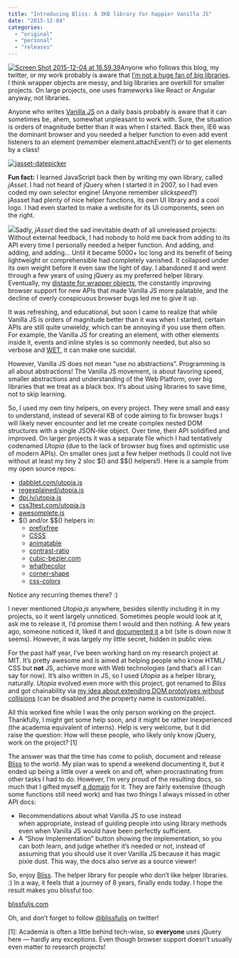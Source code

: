 ```yaml
---
title: "Introducing Bliss: A 3KB library for happier Vanilla JS"
date: "2015-12-04"
categories: 
  - "original"
  - "personal"
  - "releases"
---
```


[![Screen Shot 2015-12-04 at 16.59.39](http://lea.verou.me/wp-content/uploads/2015/12/Screen-Shot-2015-12-04-at-16.59.39-300x127.png)](http://blissfuljs.com)Anyone who follows this blog, my twitter, or my work probably is aware that [I’m not a huge fan of big libraries](http://lea.verou.me/2015/04/jquery-considered-harmful/). I think wrapper objects are messy, and big libraries are overkill for smaller projects. On large projects, one uses frameworks like React or Angular anyway, not libraries.

Anyone who writes [Vanilla JS](http://vanilla-js.com/) on a daily basis probably is aware that it can sometimes be, ahem, somewhat unpleasant to work with. Sure, the situation is orders of magnitude better than it was when I started. Back then, IE6 was the dominant browser and you needed a helper function to even add event listeners to an element (remember element.attachEvent?) or to get elements by a class!

[![jasset-datepicker](http://lea.verou.me/wp-content/uploads/2015/12/jasset-datepicker-300x211.png "Ah, the memories!")](http://lea.verou.me/wp-content/uploads/2015/12/jasset-datepicker.png)

**Fun fact:** I learned JavaScript back then by writing my own library, called _jAsset_. I had not heard of jQuery when I started it in 2007, so I had even coded my own selector engine! (Anyone remember _slickspeed_?) jAssset had plenty of nice helper functions, its own UI library and a cool logo. I had even started to make a website for its UI components, seen on the right.

[![](http://shipitsquirrel.github.io/images/ship%20it%20squirrel.png)](https://shipitsquirrel.github.io)Sadly, _jAsset_ died the sad inevitable death of all unreleased projects: Without external feedback, I had nobody to hold me back from adding to its API every time I personally needed a helper function. And adding, and adding, and adding… Until it became 5000+ loc long and its benefit of being lightweight or comprehensible had completely vanished. It collapsed under its own weight before it even saw the light of day. I abandoned it and went through a few years of using jQuery as my preferred helper library. Eventually, my [distaste for wrapper objects](http://lea.verou.me/2015/04/jquery-considered-harmful/), the constantly improving browser support for new APIs that made Vanilla JS more palatable, and the decline of overly conspicuous browser bugs led me to give it up.

It was refreshing, and educational, but soon I came to realize that while Vanilla JS is orders of magnitude better than it was when I started, certain APIs are still quite unwieldy, which can be annoying if you use them often. For example, the Vanilla JS for creating an element, with other elements inside it, events and inline styles is so commonly needed, but also so verbose and [WET](https://en.wikipedia.org/wiki/Don%27t_repeat_yourself), it can make one suicidal.

However, Vanilla JS does not mean “use no abstractions”. Programming is all about abstractions! The Vanilla JS movement, is about favoring speed, smaller abstractions and understanding of the Web Platform, over big libraries that we treat as a black box. It’s about using libraries to save time, not to skip learning.

So, I used my own tiny helpers, on every project. They were small and easy to understand, instead of several KB of code aiming to fix browser bugs I will likely never encounter and let me create complex nested DOM structures with a single JSON-like object. Over time, their API solidified and improved. On larger projects it was a separate file which I had tentatively codenamed _Utopia_ (due to the lack of browser bug fixes and optimistic use of modern APIs). On smaller ones just a few helper methods (I could not live without at least my tiny 2 sloc $() and $$() helpers!). Here is a sample from my open source repos:

- [dabblet.com/utopia.js](https://github.com/LeaVerou/dabblet/blob/master/code/utopia.js)
- [regexplained/utopia.js](https://github.com/LeaVerou/regexplained/blob/gh-pages/utopia.js)
- [dpi.lv/utopia.js](https://github.com/LeaVerou/dpi/blob/gh-pages/utopia.js)
- [css3test.com/utopia.js](https://github.com/LeaVerou/css3test/blob/gh-pages/utopia.js)
- [awesomplete.js](https://github.com/LeaVerou/awesomplete/blob/gh-pages/awesomplete.js#L296-L351)
- $() and/or $$() helpers in:
    - [prefixfree](https://github.com/LeaVerou/prefixfree/blob/gh-pages/prefixfree.js#L167-L169)
    - [CSSS](https://github.com/LeaVerou/csss/blob/gh-pages/slideshow.js#L10-L11)
    - [animatable](https://github.com/LeaVerou/animatable/blob/gh-pages/index.js#L1-L2)
    - [contrast-ratio](https://github.com/LeaVerou/contrast-ratio/blob/gh-pages/contrast-ratio.js#L1-L7)
    - [cubic-bezier.com](https://github.com/LeaVerou/cubic-bezier/blob/gh-pages/environment.js#L27-L28)
    - [whathecolor](https://github.com/LeaVerou/whathecolor/blob/gh-pages/whathecolor.js#L1-L7)
    - [corner-shape](https://github.com/LeaVerou/corner-shape/blob/gh-pages/corner-shape.js#L1-L2)
    - [css-colors](https://github.com/LeaVerou/css-colors/blob/gh-pages/colors.js#L1-L2)

Notice any recurring themes there? :)

I never mentioned _Utopia.js_ anywhere, besides silently including it in my projects, so it went largely unnoticed. Sometimes people would look at it, ask me to release it, I’d promise them I would and then nothing. A few years ago, someone noticed it, liked it and [documented it](http://davidhiggins.me/utopia/) a bit (site is down now it seems). However, it was largely my little secret, hidden in public view.

For the past half year, I’ve been working hard on my research project at MIT. It’s pretty awesome and is aimed at helping people who know HTML/ CSS but **not** JS, achieve more with Web technologies (and that’s all I can say for now). It’s also written in JS, so I used _Utopia_ as a helper library, naturally. _Utopia_ evolved even more with this project, got renamed to _Bliss_ and got chainability via [my idea about extending DOM prototypes without collisions](http://lea.verou.me/2015/04/idea-extending-native-dom-prototypes-without-collisions/) (can be disabled and the property name is customizable).

All this worked fine while I was the only person working on the project. Thankfully, I might get some help soon, and it might be rather inexperienced (the academia equivalent of interns). Help is very welcome, but it did raise the question: How will these people, who likely only know jQuery, work on the project? \[1\]

The answer was that the time has come to polish, document and release [Bliss](http://blissfuljs.com) to the world. My plan was to spend a weekend documenting it, but it ended up being a little over a week on and off, when procrastinating from other tasks I had to do. However, I’m very proud of the resulting docs, so much that I gifted myself [a domain](http://blissfuljs.com) for it. They are fairly extensive (though some functions still need work) and has two things I always missed in other API docs:

- Recommendations about what Vanilla JS to use instead when appropriate, instead of guiding people into using library methods even when Vanilla JS would have been perfectly sufficient.
- A “Show Implementation” button showing the implementation, so you can both learn, and judge whether it’s needed or not, instead of assuming that you should use it over Vanilla JS because it has magic pixie dust. This way, the docs also serve as a source viewer!

So, enjoy [Bliss](http://blissfuljs.com). The helper library for people who don’t like helper libraries. :) In a way, it feels that a journey of 8 years, finally ends today. I hope the result makes you blissful too.

[blissfuljs.com](http://blissfuljs.com)

Oh, and don’t forget to follow [@blissfuljs](http://twitter.com/blissfuljs) on twitter!

\[1\]: Academia is often a little behind tech-wise, so **everyone** uses jQuery here — hardly any exceptions. Even though browser support doesn’t usually even matter to research projects!
